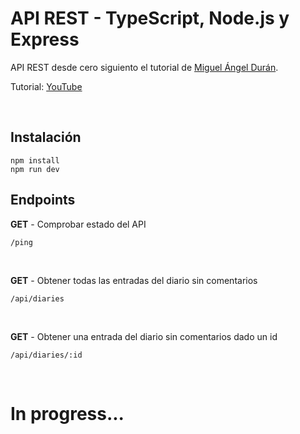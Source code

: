# API REST - TypeScript, Node.js y Express

API REST desde cero siguiento el tutorial de [Miguel Ángel Durán](https://github.com/midudev).

Tutorial: [YouTube](https://youtu.be/4AFOCAgywLc)

<br>

## Instalación

```
npm install
npm run dev
```

## Endpoints

**GET** - Comprobar estado del API

`/ping`

<br>

**GET** - Obtener todas las entradas del diario sin comentarios

`/api/diaries`

<br>

**GET** - Obtener una entrada del diario sin comentarios dado un id

`/api/diaries/:id`

<br>

# In progress...
